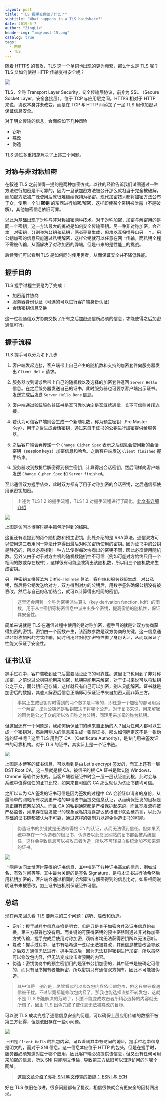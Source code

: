 ```yaml
---
layout: post
title: "TLS 握手究竟做了什么？"
subtitle: "What happens in a TLS handshake?"
date: 2019-5-7
author: "ZingLix"
header-img: "img/post-15.png"
catalog: true
tags:
  - 网络
  - TLS
---
```


随着 HTTPS 的普及，TLS 这一个单词也出现的更为频繁，那么什么是 TLS 呢？TLS 又如何使得 HTTP 传输变得安全呢？

![](/img/in-post/TLS/1.png)

TLS，全称 Transport Layer Security，安全传输层协议，前身为 SSL （Secure Socket Layer，安全套接层），位于 TCP 与应用层之间。HTTPS 相对于 HTTP 来说，协议本身并未改变，而是在 TCP 与 HTTP 间添加了一层 TLS 用作加密以保证信息安全。

对于明文传输的信息，会面临如下几种风险

- 窃听
- 篡改
- 伪造

TLS 通过多重措施解决了上述三个问题。

## 对称与非对称加密

在叙述 TLS 之前值得一提的是两种加密方式。以往的经验告诉我们试图通过一种方法进行加密是不可靠的，因为一旦该加密方法被公开那么就相当于完全被破解，而加密方法被广泛使用后就很难继续保持为秘密。现代加密技术都将加密方法公布于众，使用一个叫 **密钥** 的东西进行加密/解密，这样即使某个密钥被泄露（不是破解），其他加密信息依旧可靠。

以此为基础出现了对称与非对称加密两种技术。对于对称加密，加密与解密用的是同一个密钥，这一方法最大的挑战是如何安全传输密钥。另一种非对称加密，会产生一对密钥，分别称为公钥和私钥，两者容易生成，但难以互相推导出另一个。用公钥加密的信息只能通过私钥解密，这样公钥就可以任意在网上传输，而私钥全程不需被传输，从而解决了对称加密的弊端，但是带来的是性能上的挑战。

后续我们可以看到 TLS 是如何同时使用两者，从而保证安全并不降低性能。

## 握手目的

TLS 握手过程主要是为了完成：

- 加密组件协商
- 服务器身份认证（可选的可以进行客户端身份认证）
- 会话密钥信息交换

这一过程通信双方协商交换了所有之后加密通信所必须的信息，才能使得之后加密通信可行。

## 握手流程

TLS 握手可以分为如下几步

1. 客户端发起连接，客户端带上自己产生的随机数和支持的加密套件向服务器发出 `Client Hello` 请求。

2. 服务器收到请求后带上自己的随机数以及选择的加密套件返回 `Server Hello` 信息。在之后服务器发送自己的证书。此时服务器也可要求客户端出示证书。发送完成后发送 `Server Hello Done` 信息。

3. 客户端通过验证服务器证书是否可靠以决定是否继续通信，若不可信则关闭连接。

4. 若认为可信客户端则会生成一个新随机数，称为预主密钥（Pre Master Key），用于之后生成会话密钥，通过来自于证书的公钥进行加密提供给服务器。

5. 之后客户端会再传递一个 `Change Cipher Spec` 表示之后信息会使用新的会话密钥（session keys）加密信息和哈希。之后客户端发送 `Client finished` 握手结束。

6. 服务器收到数据后解密得到预主密钥，计算得出会话密钥，然后同样向客户端发送 `Change Cipher Spec` 和 `Server finished`。

至此通信双方握手结束，此时双方都有了用于对称加密的会话密钥，之后通信都使用该密钥加密。

> 上述为 TLS 1.2 的握手流程，TLS 1.3 对握手流程进行了简化，[此文有详细介绍](/2021/04/05/tls-13/)

![](/img/in-post/TLS/4.png)

上图是访问本博客时握手抓包所得到的结果。

这里还有没提到的两个随机数和预主密钥，此处介绍的是 RSA 算法，通信双方可以使用这三者用同一算法计算得出最后对称加密所使用的密钥。因为证书中的公钥是静态的，所以必须找到一种方法使得每次协商出的密钥不同，因此必须使用随机数。另外又由于对于对方主机的随机数随机性不可信（例如可能对方始终只用一个相同的数或存在规律），这样很有可能会被猜出该随机数，所以用三个随机数来生成密钥。

另一种密钥交换算法为 Diffie–Hellman 算法，客户端和服务器都生成一对公私钥，然后将公钥发送给对方，双方得到对方的公钥后，用数字签名确保公钥没有被篡改，然后与自己的私钥结合，就可以计算得出相同的密钥。

> 这里还会用到一个称为密钥派生算法（key derivation function, kdf）的函数，用于从主密钥等秘密信息中派生出多个密钥，提高密钥的随机性，保证其安全性。

简单来说就是 TLS 在通信过程中使用的是对称加密，握手目的就是让双方协商获得加密的密钥。密钥由一个函数产生，该函数参数是双方协商的关键，这一信息通过非对称加密的方式传输，同时利用非对称加密特性做了身份认证，从而既保证了性能又保证了安全性。

## 证书认证

握手过程中，客户端收到证书后需要验证证书的可靠性。这里证书也用到了非对称加密，之前说过公钥只能用来加密，私钥只能用来解密，对于证书来说可以将私钥公之于众，而公钥自己存储，这样就只有自己可以加密，别人只能解密。证书就是加密后的数据，其他人解密后信息正确即可保证证书来自加密人而非第三方。

> 事实上生成密钥对时得到的两个数字是平等的，即任意一个加密的都可用另一个解密，成为公钥还是私钥取决于将哪个公开。对于证书来说，用来解密的因为是公之于众的所以依旧称之为公钥，同理用来加密的称为私钥。

但这里还有一个问题是，我如何确保证书的确来自正确的人？因为任何人都可以生成一个密钥对，然后用别人的信息来生成一张假证书，那么如何确定这不是一张伪造的证书呢？这里 TLS 用到了 CA （Certificate Authority），是专门用来签发证书的可靠机构。对于 TLS 的证书，其实际上是一个证书链。

![](/img/in-post/TLS/3.png)

上图是本博客的证书信息，可以看到是由 Let's encrypt 签发的，而其上还有一层 DST Root CA，这一层就是根 CA。被信任的根 CA 证书是默认随 Windows、Chrome 等软件分发的。当客户端验证证书时会一层一层认证直到根，此时会与系统中值得信任的证书比较，如果来自可信的 CA 那么就认为该证书链均可信。

之所以认为 CA 签发的证书可信是因为签发的过程中 CA 会验证申请者的身份，从最简单的网站所有权到更严格的申请者书面提交信息认证，从而确保签发的目标是真正拥有该网站的人。而且 CA 的私钥通常都是严格保护起来的，而且签发流程被严格监督，如果存在滥发证书的现象或私钥泄露那么该根证书就会被吊销，以此为基础的证书链都被认为不可靠，通过这样的强制力以避免伪造证书的可能。

> 伪造证书的关键就是无法取得根 CA 的认证，从而无法得到信任。但如果系统中存在一个伪造者的根证书，伪造者以此签发网站的证书都会被系统信任，这样会导致信息可以被攻击者伪造，所以不可轻易向系统添加不知来源的证书。

![](/img/in-post/TLS/5.png)

上图是访问本博客时获得的证书信息，其中携带了各种证书基本的信息，例如域名、有效时间等等。其中最为关键的是签名 Signature，是将本证书进行哈希然后用私钥加密的，客户端会通过相同的哈希算法与解密得到的信息比对，如果相同说明证书未被篡改，加上证书链机制保证证书可信。

## 总结

现在再来回头看 TLS 要解决的三个问题：窃听、篡改和伪造。

- 窃听：握手过程中信息交换是明文，但是只是关于加密套件及证书信息的交换，第三方获得也没有用。而关键的可获得密钥的预主密钥则通过非对称加密方式传输，握手完成后使用对称加密，窃听者均无法获得密钥所以无法窃听。
- 篡改：握手过程中，证书有哈希这一过程无法被篡改，其他信息被篡改会导致之后双方通信无法进行。握手完成后，因为无法获得密钥进行加密，所以虽然可以修改包内容，但无法变成攻击者预期的内容。
- 伪造：密钥协商中的预主密钥用的是证书公钥加密的，其中证书是被确定可信的，而只有证书拥有者能解密，所以密钥只有通信双方拥有，因此不可能被伪造。

> 其中值得一提的是，尽管看似可以修改包内容依旧很危险，但这只会导致通信被干扰。不过毕竟都能修改包内容了，那我也能选择直接不转发包，这就不是 TLS 所能解决的范畴了，只要不能变成攻击者所精心选择的内容就无所谓了，因此 TLS 出色完成了使信息无法被篡改的目标。

可以说 TLS 成功完成了通信信息安全的问题，可以确保上层应用传输的数据不被第三方获得，但是依旧存在一些小问题。

![](/img/in-post/TLS/2.png)

上图是 `Client Hello` 的抓包内容，可以看到其中有访问的地址。握手过程中信息是明文的，而对于 SNI 信息。这一信息本应位于 HTTP 的包头，但是在握手时，服务器必须知道对应于哪个应用，因此客户端必须提供该信息，但又没有任何可用来加密的信息，所以 SNI 只能明文传输，导致第三方依旧可以知道访问的时哪个网址。

> [这篇文章介绍了弥补 SNI 明文传输的措施： ESNI 与 ECH](/2021/04/03/esni-ech/)

好在 TLS 依旧在改进，很多问题都有了提议，相信很快就会有更安全的因特网出现。
